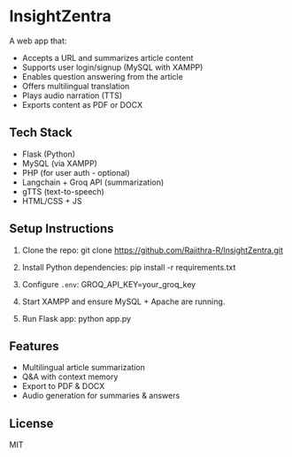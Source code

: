 # InsightZentra 

A web app that:
- Accepts a URL and summarizes article content
- Supports user login/signup (MySQL with XAMPP)
- Enables question answering from the article
- Offers multilingual translation
- Plays audio narration (TTS)
- Exports content as PDF or DOCX

## Tech Stack

- Flask (Python)
- MySQL (via XAMPP)
- PHP (for user auth - optional)
- Langchain + Groq API (summarization)
- gTTS (text-to-speech)
- HTML/CSS + JS

## Setup Instructions

1. Clone the repo:
      git clone https://github.com/Rajithra-R/InsightZentra.git

2. Install Python dependencies:
     pip install -r requirements.txt
  
3. Configure `.env`:
      GROQ_API_KEY=your_groq_key

4. Start XAMPP and ensure MySQL + Apache are running.

5. Run Flask app:
   python app.py
   

## Features

- Multilingual article summarization
- Q&A with context memory
- Export to PDF & DOCX
- Audio generation for summaries & answers

##  License

MIT
